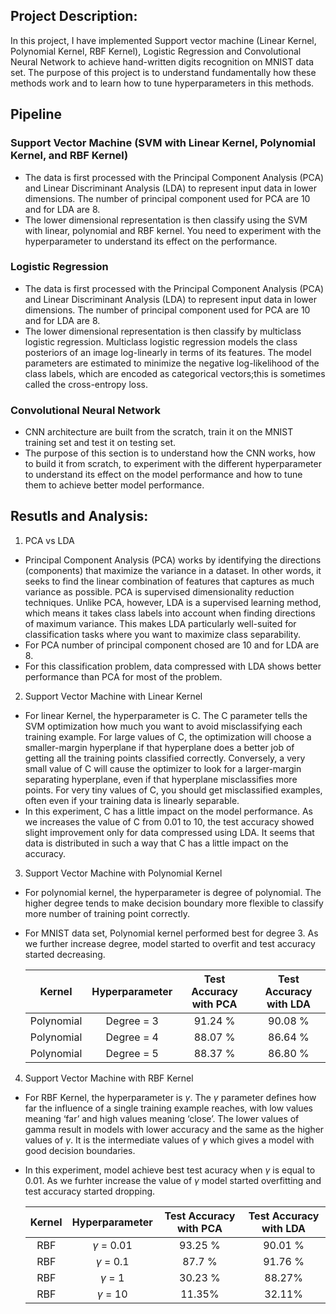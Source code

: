 ## Project Description:
In this project, I have implemented Support vector machine (Linear Kernel, Polynomial Kernel, RBF Kernel), Logistic Regression and Convolutional
Neural Network to achieve hand-written digits recognition on MNIST data set. The purpose of this project is to understand fundamentally how these 
methods work and to learn how to tune hyperparameters in this methods.

## Pipeline
### Support Vector Machine (SVM with Linear Kernel, Polynomial Kernel, and RBF Kernel)
- The data is first processed with the Principal Component Analysis (PCA) and Linear Discriminant Analysis (LDA) to represent input data in lower dimensions. The number of principal component used for PCA are 10 and for LDA are 8.
- The lower dimensional representation is then classify using the SVM with linear, polynomial and RBF kernel. You need to experiment with the hyperparameter to understand its effect on the performance.
### Logistic Regression
- The data is first processed with the Principal Component Analysis (PCA) and Linear Discriminant Analysis (LDA) to represent input data in lower dimensions. The number of principal component used for PCA are 10 and for LDA are 8.
- The lower dimensional representation is then classify by multiclass logistic regression. Multiclass logistic regression models the class posteriors of an image log-linearly in terms of its features. The model parameters are estimated to minimize the negative log-likelihood of the class labels, which are encoded as categorical vectors;this is sometimes called the cross-entropy loss.
### Convolutional Neural Network
- CNN architecture are built from the scratch, train it on the MNIST training set and test it on testing set.
- The purpose of this section is to understand how the CNN works, how to build it from scratch, to experiment with the different hyperparameter to understand its effect on the model performance and how to tune them to achieve better model performance.

## Resutls and Analysis:

1. PCA vs LDA 
  - Principal Component Analysis (PCA) works by identifying the directions (components) that maximize the variance in a dataset. In other words, it seeks to find the linear combination of features that captures as much variance as possible. PCA is supervised dimensionality reduction techniques.  Unlike PCA, however, LDA is a supervised learning method, which means it takes class labels into account when finding directions of maximum variance. This makes LDA particularly well-suited for classification tasks where you want to maximize class separability.
  - For PCA number of principal component chosed are 10 and for LDA are 8. 
  - For this classification problem, data compressed with LDA shows better performance than PCA for most of the problem.

2. Support Vector Machine with Linear Kernel
 - For linear Kernel, the hyperparameter is C. The C parameter tells the SVM optimization how much you want to avoid misclassifying each training example. For large values of C, the optimization will choose a smaller-margin hyperplane if that hyperplane does a better job of getting all the training points classified correctly. Conversely, a very small value of C will cause the optimizer to look for a larger-margin separating hyperplane, even if that hyperplane misclassifies more points. For very tiny values of C, you should get misclassified examples, often even if your training data is linearly separable. 
 - In this experiment, C has a little impact on the model performance. As we increases the value of C from 0.01 to 10, the test accuracy showed slight improvement only for data compressed using LDA. It seems that data is distributed in such a way that C has a little impact on the accuracy.

3. Support Vector Machine with Polynomial Kernel
- For polynomial kernel, the hyperparameter is degree of polynomial. The higher degree tends to make decision boundary more flexible to classify more number of training point correctly.
- For MNIST data set, Polynomial kernel performed best for degree 3. As we further increase degree, model started to overfit and test accuracy started decreasing.

    |   Kernel   | Hyperparameter | Test Accuracy with PCA | Test Accuracy with LDA |
    |:----------:|:---------------:|:----------------------:|:----------------------:|
    | Polynomial |    Degree = 3   |         91.24 %        |         90.08 %        |
    | Polynomial |    Degree = 4   |         88.07 %        |         86.64 %        |
    | Polynomial |    Degree = 5   |         88.37 %        |         86.80 %        |

4. Support Vector Machine with RBF Kernel
- For RBF Kernel, the hyperparameter is $\gamma$. The $\gamma$ parameter defines how far the influence of a single training example reaches, with low values meaning ‘far’ and high values meaning ‘close’. The lower values of gamma result in models with lower accuracy and the same as the higher values of $\gamma$. It is the intermediate values of $\gamma$ which gives a model with good decision boundaries.
- In this experiment, model achieve best test acuracy when $\gamma$ is equal to 0.01. As we furhter increase the value of $\gamma$ model started overfitting and test accuracy started dropping.

    |   Kernel   | Hyperparameter | Test Accuracy with PCA | Test Accuracy with LDA |
    |:----------:|:---------------:|:----------------------:|:----------------------:|
    |     RBF    | $\gamma$ = 0.01 |         93.25 %        |         90.01 %        |
    |     RBF    | $\gamma$ = 0.1  |         87.7 %         |         91.76 %        |
    |     RBF    | $\gamma$ = 1    |         30.23 %        |         88.27%         |
    |     RBF    |  $\gamma$ = 10  |         11.35%         |         32.11%         |
